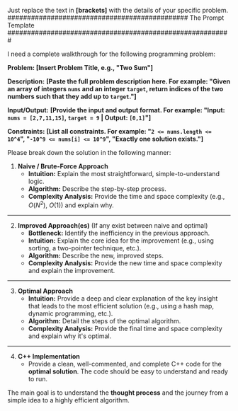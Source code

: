 Just replace the text in **[brackets]** with the details of your specific problem.
############################################## The Prompt Template #########################################################

I need a complete walkthrough for the following programming problem:

**Problem: [Insert Problem Title, e.g., "Two Sum"]**

**Description:**
**[Paste the full problem description here. For example: "Given an array of integers `nums` and an integer `target`, return indices of the two numbers such that they add up to `target`."]**

**Input/Output:**
**[Provide the input and output format. For example: "Input: `nums = [2,7,11,15]`, `target = 9` | Output: `[0,1]`"]**

**Constraints:**
**[List all constraints. For example: "`2 <= nums.length <= 10^4`", "`-10^9 <= nums[i] <= 10^9`", "Exactly one solution exists."]**

Please break down the solution in the following manner:

1.  **Naive / Brute-Force Approach**
    * **Intuition:** Explain the most straightforward, simple-to-understand logic.
    * **Algorithm:** Describe the step-by-step process.
    * **Complexity Analysis:** Provide the time and space complexity (e.g., $O(N^2)$, $O(1)$) and explain why.

---

2.  **Improved Approach(es)** (If any exist between naive and optimal)
    * **Bottleneck:** Identify the inefficiency in the previous approach.
    * **Intuition:** Explain the core idea for the improvement (e.g., using sorting, a two-pointer technique, etc.).
    * **Algorithm:** Describe the new, improved steps.
    * **Complexity Analysis:** Provide the new time and space complexity and explain the improvement.

---

3.  **Optimal Approach**
    * **Intuition:** Provide a deep and clear explanation of the key insight that leads to the most efficient solution (e.g., using a hash map, dynamic programming, etc.).
    * **Algorithm:** Detail the steps of the optimal algorithm.
    * **Complexity Analysis:** Provide the final time and space complexity and explain why it's optimal.

---

4.  **C++ Implementation**
    * Provide a clean, well-commented, and complete C++ code for the **optimal solution**. The code should be easy to understand and ready to run.

The main goal is to understand the **thought process** and the journey from a simple idea to a highly efficient algorithm.
